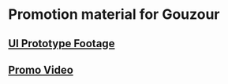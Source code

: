 # Promotion material for Gouzour
## [UI Prototype Footage](https://drive.google.com/file/d/1kIbhw2wBSUEsC0-BKjQNTgBSObeibB7i/view?usp=sharing)
## [Promo Video](https://drive.google.com/drive/folders/17fjqGrsr0GOUCOY82A-dxjKRrZppJ3T3?usp=drive_link)
